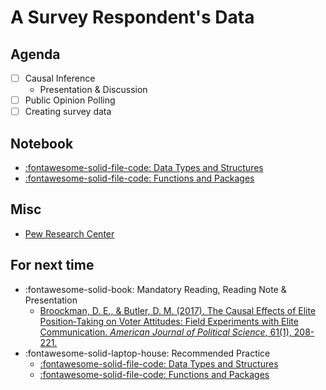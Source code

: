 # A Survey Respondent's Data

## Agenda
- [ ] Causal Inference
    - Presentation & Discussion
- [ ] Public Opinion Polling
- [ ] Creating survey data

## Notebook

- [:fontawesome-solid-file-code: Data Types and Structures](https://colab.research.google.com/github/mickaeltemporao/itds/blob/main/materials/02-data-types-and-structures.ipynb)
- [:fontawesome-solid-file-code: Functions and Packages](https://colab.research.google.com/github/mickaeltemporao/itds/blob/main/materials/03-functions-and-packages.ipynb)

## Misc
- [Pew Research Center](https://www.pewresearch.org/global/2021/10/21/citizens-in-advanced-economies-want-significant-changes-to-their-political-systems/)

## For next time
- :fontawesome-solid-book: Mandatory Reading, Reading Note & Presentation
    - [Broockman, D. E., & Butler, D. M. (2017). The Causal Effects of Elite Position‐Taking on Voter Attitudes: Field Experiments with Elite Communication. *American Journal of Political Science*, 61(1), 208-221.](https://proxy.sciencespobordeaux.fr:2595/doi/epdf/10.1111/ajps.12243)
- :fontawesome-solid-laptop-house: Recommended Practice
    - [:fontawesome-solid-file-code: Data Types and Structures](https://colab.research.google.com/github/mickaeltemporao/itds/blob/main/materials/02-data-types-and-structures.ipynb)
    - [:fontawesome-solid-file-code: Functions and Packages](https://colab.research.google.com/github/mickaeltemporao/itds/blob/main/materials/03-functions-and-packages.ipynb)
